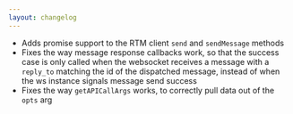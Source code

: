 ```yaml
---
layout: changelog
---
```

  * Adds promise support to the RTM client `send` and `sendMessage` methods
  * Fixes the way message response callbacks work, so that the success case is only called when the websocket receives a message with a `reply_to` matching the id of the dispatched message, instead of when the ws instance signals message send success
  * Fixes the way `getAPICallArgs` works, to correctly pull data out of the `opts` arg